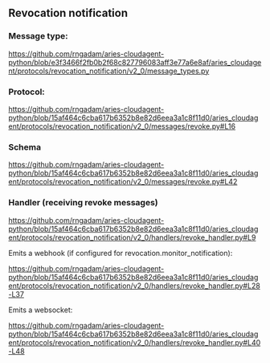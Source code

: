 ## Revocation notification

### Message type:

https://github.com/rngadam/aries-cloudagent-python/blob/e3f3466f2fb0b2f68c827796083aff3e77a6e8af/aries_cloudagent/protocols/revocation_notification/v2_0/message_types.py

### Protocol:

https://github.com/rngadam/aries-cloudagent-python/blob/15af464c6cba617b6352b8e82d6eea3a1c8f11d0/aries_cloudagent/protocols/revocation_notification/v2_0/messages/revoke.py#L16

### Schema

https://github.com/rngadam/aries-cloudagent-python/blob/15af464c6cba617b6352b8e82d6eea3a1c8f11d0/aries_cloudagent/protocols/revocation_notification/v2_0/messages/revoke.py#L42

### Handler (receiving revoke messages)

https://github.com/rngadam/aries-cloudagent-python/blob/15af464c6cba617b6352b8e82d6eea3a1c8f11d0/aries_cloudagent/protocols/revocation_notification/v2_0/handlers/revoke_handler.py#L9

Emits a webhook (if configured for revocation.monitor_notification):

https://github.com/rngadam/aries-cloudagent-python/blob/15af464c6cba617b6352b8e82d6eea3a1c8f11d0/aries_cloudagent/protocols/revocation_notification/v2_0/handlers/revoke_handler.py#L28-L37

Emits a websocket:

https://github.com/rngadam/aries-cloudagent-python/blob/15af464c6cba617b6352b8e82d6eea3a1c8f11d0/aries_cloudagent/protocols/revocation_notification/v2_0/handlers/revoke_handler.py#L40-L48
